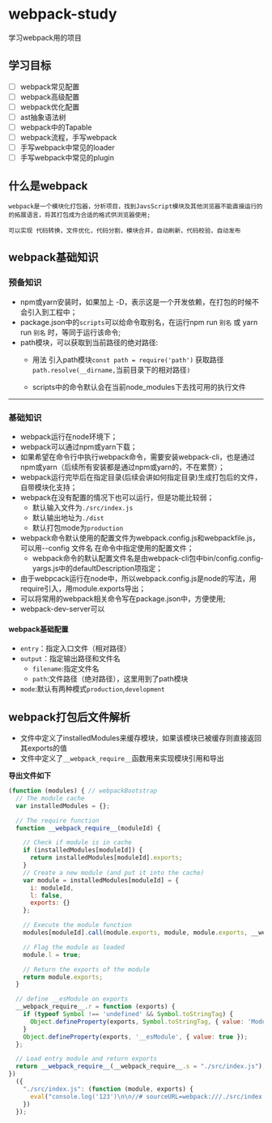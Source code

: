 # webpack-study
学习webpack用的项目

## 学习目标

- [ ] webpack常见配置
- [ ] webpack高级配置
- [ ] webpack优化配置
- [ ] ast抽象语法树
- [ ] webpack中的Tapable
- [ ] webpack流程，手写webpack
- [ ] 手写webpack中常见的loader
- [ ] 手写webpack中常见的plugin

## 什么是webpack
    webpack是一个模块化打包器，分析项目，找到JavsScript模块及其他浏览器不能直接运行的的拓展语言，将其打包成为合适的格式供浏览器使用;

    可以实现 代码转换，文件优化，代码分割，模块合并，自动刷新，代码校验，自动发布

## webpack基础知识

### 预备知识
 - npm或yarn安装时，如果加上 -D，表示这是一个开发依赖，在打包的时候不会引入到工程中；
 - package.json中的`scripts`可以给命令取别名，在运行npm run `别名` 或 yarn run `别名` 时，等同于运行该命令;
 - path模块，可以获取到当前路径的绝对路径:   
    - 用法 引入path模块`const path = require('path')` 获取路径 `path.resolve(__dirname,`当前目录下的相对路径`)`

    - scripts中的命令默认会在当前node_modules下去找可用的执行文件
---
### 基础知识
- webpack运行在node环境下；  
-  webpack可以通过npm或yarn下载；  
- 如果希望在命令行中执行webpack命令，需要安装webpack-cli，也是通过npm或yarn（后续所有安装都是通过npm或yarn的，不在累赘）；  
- webpack运行完毕后在指定目录(后续会讲如何指定目录)生成打包后的文件，自带模块化支持；  
- webpack在没有配置的情况下也可以运行，但是功能比较弱；  
    - 默认输入文件为`./src/index.js`
    - 默认输出地址为`./dist`
    - 默认打包mode为`production`
- webpack命令默认使用的配置文件为webpack.config.js和webpackfile.js，可以用--config 文件名 在命令中指定使用的配置文件；  
  - webpack命令的默认配置文件名是由webpack-cli包中bin/config.config-yargs.js中的defaultDescription项指定；
- 由于webpcack运行在node中，所以webpack.config.js是node的写法，用require引入，用module.exports导出；  
- 可以将常用的webpack相关命令写在package.json中，方便使用; 
- webpack-dev-server可以 
#### webpack基础配置  
- `entry`：指定入口文件（相对路径）  
- `output`：指定输出路径和文件名  
  - `filename`:指定文件名  
  - `path`:文件路径（绝对路径），这里用到了path模块  
- `mode`:默认有两种模式`production`,`development`
## webpack打包后文件解析
- 文件中定义了installedModules来缓存模块，如果该模块已被缓存则直接返回其exports的值
- 文件中定义了`__webpack_require__`函数用来实现模块引用和导出  

**导出文件如下**
```javascript
(function (modules) { // webpackBootstrap
  // The module cache
  var installedModules = {};

  // The require function
  function __webpack_require__(moduleId) {

    // Check if module is in cache
    if (installedModules[moduleId]) {
      return installedModules[moduleId].exports;
    }
    // Create a new module (and put it into the cache)
    var module = installedModules[moduleId] = {
      i: moduleId,
      l: false,
      exports: {}
    };

    // Execute the module function
    modules[moduleId].call(module.exports, module, module.exports, __webpack_require__);

    // Flag the module as loaded
    module.l = true;

    // Return the exports of the module
    return module.exports;
  }

  // define __esModule on exports
  __webpack_require__.r = function (exports) {
    if (typeof Symbol !== 'undefined' && Symbol.toStringTag) {
      Object.defineProperty(exports, Symbol.toStringTag, { value: 'Module' });
    }
    Object.defineProperty(exports, '__esModule', { value: true });
  };

  // Load entry module and return exports
  return __webpack_require__(__webpack_require__.s = "./src/index.js");
})
  ({
    "./src/index.js": (function (module, exports) {
      eval("console.log('123')\n\n//# sourceURL=webpack:///./src/index.js?");
    })
  });
```

